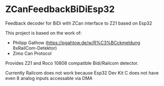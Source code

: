 # ZCanFeedbackBiDiEsp32
Feedback decoder for BiDi with ZCan interface to Z21 based on Esp32

This project is based on the work of:
- Philipp Gathow (https://pgahtow.de/w/R%C3%BCckmeldung 8xRailCom-Detektor)
- Zimo Can Protocol

Provides Z21 and Roco 10808 compatible Bidi/Railcom detector.

Currently Railcom does not work because Esp32 Dev Kit C does not have even 8 analog inputs accessable via DMA